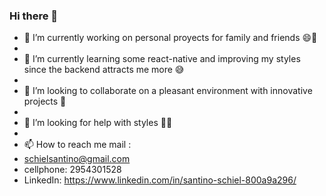 ### Hi there 👋

- 🔭 I’m currently working on personal proyects for family and friends 😄🙌
- 
- 🌱 I’m currently learning some react-native and improving my styles since the backend attracts me more 😅
- 
- 👯 I’m looking to collaborate on a pleasant environment with innovative projects 🤩
- 
- 🤔 I’m looking for help with styles 🤣🥴
- 
- 📫 How to reach me mail :
- schielsantino@gmail.com
- cellphone: 2954301528
- LinkedIn: https://www.linkedin.com/in/santino-schiel-800a9a296/

